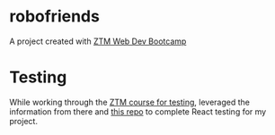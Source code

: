 # robofriends
A project created with [ZTM Web Dev Bootcamp](https://prosperousheart.com/ztm-web-dev-bc)

# Testing

While working through the [ZTM course for testing](https://prosperousheart.com/ZTM-Testing), leveraged the information from there and [this repo](C:\Users\gradu\code\robofriends) to complete React testing for my project.
